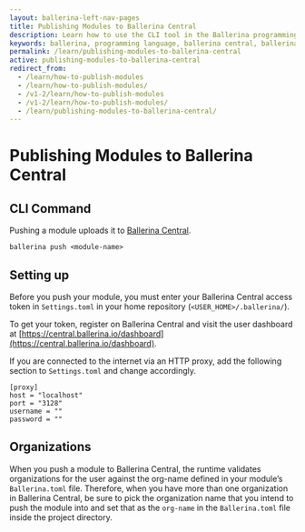```yaml
---
layout: ballerina-left-nav-pages
title: Publishing Modules to Ballerina Central
description: Learn how to use the CLI tool in the Ballerina programming language to push modules to Ballerina Central.
keywords: ballerina, programming language, ballerina central, ballerina modules
permalink: /learn/publishing-modules-to-ballerina-central
active: publishing-modules-to-ballerina-central
redirect_from:
  - /learn/how-to-publish-modules
  - /learn/how-to-publish-modules/
  - /v1-2/learn/how-to-publish-modules
  - /v1-2/learn/how-to-publish-modules/
  - /learn/publishing-modules-to-ballerina-central/
---
```


# Publishing Modules to Ballerina Central

## CLI Command

Pushing a module uploads it to [Ballerina Central](https://central.ballerina.io/).

```
ballerina push <module-name>
```

## Setting up

Before you push your module, you must enter your Ballerina Central access token in `Settings.toml` in your home repository (`<USER_HOME>/.ballerina/`).

To get your token, register on Ballerina Central and visit the user dashboard at [https://central.ballerina.io/dashboard](https://central.ballerina.io/dashboard).

If you are connected to the internet via an HTTP proxy, add the following section to `Settings.toml` and change accordingly.

```
[proxy]
host = "localhost"
port = "3128"
username = ""
password = ""
```

## Organizations

When you push a module to Ballerina Central, the runtime validates organizations for the user against the org-name defined in your module’s `Ballerina.toml` file. Therefore, when you have more than one organization in Ballerina Central, be sure to pick the organization name that you intend to push the module into and set that as the `org-name` in the `Ballerina.toml` file inside the project directory.
